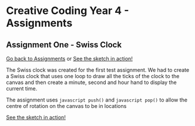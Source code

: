 # Creative Coding Year 4 - Assignments
## Assignment One - Swiss Clock

[Go back to Assignments](../,,/) or [See the sketch in action!](test/sketch.html)

The Swiss clock was created for the first test assignment. We had to create a Swiss clock that uses one loop to draw all the ticks of the clock to the canvas and then create a minute, second and hour hand to display the current time.

The assignment uses ```javascript push()``` and ```javascript pop()``` to allow the centre of rotation on the canvas to be in locations

[See the sketch in action!](sketch.html)
